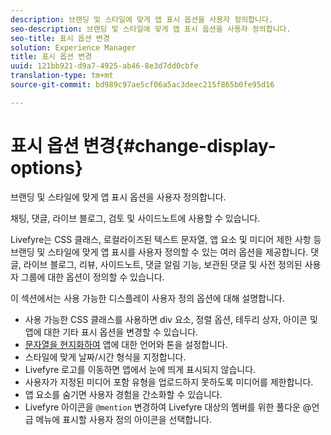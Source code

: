 ```yaml
---
description: 브랜딩 및 스타일에 맞게 앱 표시 옵션을 사용자 정의합니다.
seo-description: 브랜딩 및 스타일에 맞게 앱 표시 옵션을 사용자 정의합니다.
seo-title: 표시 옵션 변경
solution: Experience Manager
title: 표시 옵션 변경
uuid: 121bb921-d9a7-4925-ab46-8e3d7dd0cbfe
translation-type: tm+mt
source-git-commit: bd989c97ae5cf06a5ac3deec215f865b0fe95d16

---
```



# 표시 옵션 변경{#change-display-options}

브랜딩 및 스타일에 맞게 앱 표시 옵션을 사용자 정의합니다.

채팅, 댓글, 라이브 블로그, 검토 및 사이드노트에 사용할 수 있습니다.

Livefyre는 CSS 클래스, 로컬라이즈된 텍스트 문자열, 앱 요소 및 미디어 제한 사항 등 브랜딩 및 스타일에 맞게 앱 표시를 사용자 정의할 수 있는 여러 옵션을 제공합니다. 댓글, 라이브 블로그, 리뷰, 사이드노트, 댓글 알림 기능, 보관된 댓글 및 사전 정의된 사용자 그룹에 대한 옵션이 정의할 수 있습니다.

이 섹션에서는 사용 가능한 디스플레이 사용자 정의 옵션에 대해 설명합니다.

* 사용 가능한 CSS 클래스를 사용하면 div 요소, 정렬 옵션, 테두리 상자, 아이콘 및 앱에 대한 기타 표시 옵션을 변경할 수 있습니다.
* [문자열을 현지화하여](/help/using/c-settings-other/c-translation-sets/c-localize-strings.md) 앱에 대한 언어와 톤을 설정합니다.
* 스타일에 맞게 날짜/시간 형식을 지정합니다.
* Livefyre 로고를 이동하면 앱에서 눈에 띄게 표시되지 않습니다.
* 사용자가 지정된 미디어 포함 유형을 업로드하지 못하도록 미디어를 제한합니다.
* 앱 요소를 숨기면 사용자 경험을 간소화할 수 있습니다.
* Livefyre 아이콘을 `@mention` 변경하여 Livefyre 대상의 멤버를 위한 풀다운 @언급 메뉴에 표시할 사용자 정의 아이콘을 선택합니다.


